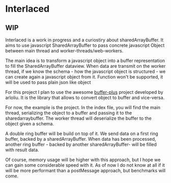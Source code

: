 # Interlaced
## WIP

Interlaced is a work in progress and a curiostiry about sharedArrayBuffer.
It aims to use javascript SharedArrayBuffer to pass concrete javascript Object between main thread and worker-threads/web-workers.

The main idea is to transform a javascript object into a buffer representation to fill the SharedArrayBuffer dataview.
When data are transmit on the worker thread, if we know the schema - how the javascript object is structured - we can create again a javascript object from it. Function won't be supported, it will be used to pass plain json like object 

For this project I plan to use the awesome [buffer-plus](https://github.com/arloliu/buffer-plus) project developed by arloliu. It is the library that allows to convert object to buffer and vice-versa. 

For now, the example is the project. In the index file, you will find the main thread, serializing the object to a buffer and passing it to the sharedarraybuffer.
The worker thread will deserialize the buffer to the object given a schema.

A double ring buffer will be build on top of it.
We send data on a first ring buffer, backed by a sharedArrayBuffer.
When data has been processed, another ring buffer - backed by another sharedArrayBuffer- will be filled with result data.

Of course, memory usage will be higher with this approach, but I hope we can gain some considerable speed with it. 
As of now I do not know at all if it will be more performant than a postMessage approach, but benchmarks will come.